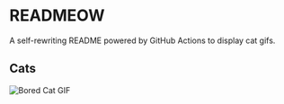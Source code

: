 # READMEOW

A self-rewriting README powered by GitHub Actions to display cat gifs.

## Cats

![Bored Cat GIF](https://media4.giphy.com/media/mlvseq9yvZhba/200.gif?cid=9acd02daxnzejw78t3zmda54pnm9k8zz6osb1q1jhyidyl5i&ep=v1_gifs_search&rid=200.gif&ct=g)
